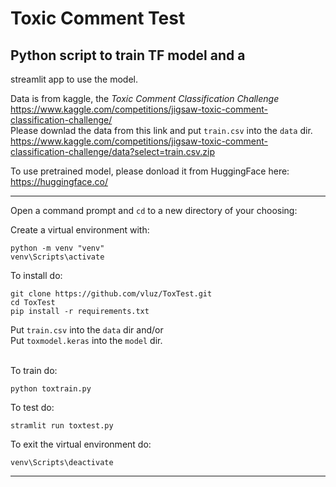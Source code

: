 # Toxic Comment Test
## Python script to train TF model and a     
streamlit app to use the model.

Data is from kaggle, the *Toxic Comment Classification Challenge*
<br>
https://www.kaggle.com/competitions/jigsaw-toxic-comment-classification-challenge/
<br>
Please downlad the data from this link and put `train.csv` into the `data` dir.
<br>
https://www.kaggle.com/competitions/jigsaw-toxic-comment-classification-challenge/data?select=train.csv.zip

To use pretrained model, please donload it from HuggingFace here:
<br>
https://huggingface.co/

<hr>

Open a command prompt and `cd` to a new directory of your choosing:

Create a virtual environment with:
```
python -m venv "venv"
venv\Scripts\activate
```

To install do:
```
git clone https://github.com/vluz/ToxTest.git
cd ToxTest
pip install -r requirements.txt
```
Put `train.csv` into the `data` dir and/or     
Put `toxmodel.keras` into the `model` dir.     
<br>

To train do:<br>
```
python toxtrain.py
``` 

To test do:
```
stramlit run toxtest.py
```

To exit the virtual environment do:
```
venv\Scripts\deactivate
```

<hr>
